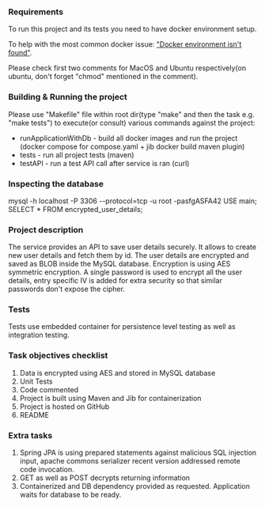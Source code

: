 ### Requirements
To run this project and its tests you need to have docker environment setup.

To help with the most common docker issue: ["Docker environment isn't found"](https://stackoverflow.com/questions/61108655/test-container-test-cases-are-failing-due-to-could-not-find-a-valid-docker-envi).

Please check first two comments for MacOS and Ubuntu respectively(on ubuntu, don't forget "chmod" mentioned in the comment).

### Building & Running the project
Please use "Makefile" file within root dir(type "make" and then the task e.g. "make tests") to execute(or consult) various commands against the project:
* runApplicationWithDb - build all docker images and run the project (docker compose for compose.yaml + jib docker build maven plugin)
* tests - run all project tests (maven)
* testAPI - run a test API call after service is ran (curl)

### Inspecting the database

mysql -h localhost -P 3306 --protocol=tcp -u root -pasfgASFA42
USE main;
SELECT * FROM encrypted_user_details;

### Project description
The service provides an API to save user details securely. 
It allows to create new user details and fetch them by id. 
The user details are encrypted and saved as BLOB inside the MySQL database. 
Encryption is using AES symmetric encryption. A single password is used to encrypt 
all the user details, entry specific IV is added for extra security so that similar passwords don't 
expose the cipher.

### Tests
Tests use embedded container for persistence level testing as well as integration testing.

### Task objectives checklist
1. Data is encrypted using AES and stored in MySQL database
2. Unit Tests
3. Code commented
4. Project is built using Maven and Jib for containerization
5. Project is hosted on GitHub
6. README

### Extra tasks
1. Spring JPA is using prepared statements against malicious SQL injection input, apache commons serializer recent version addressed remote code invocation.
2. GET as well as POST decrypts returning information
3. Containerized and DB dependency provided as requested. Application waits for database to be ready.

